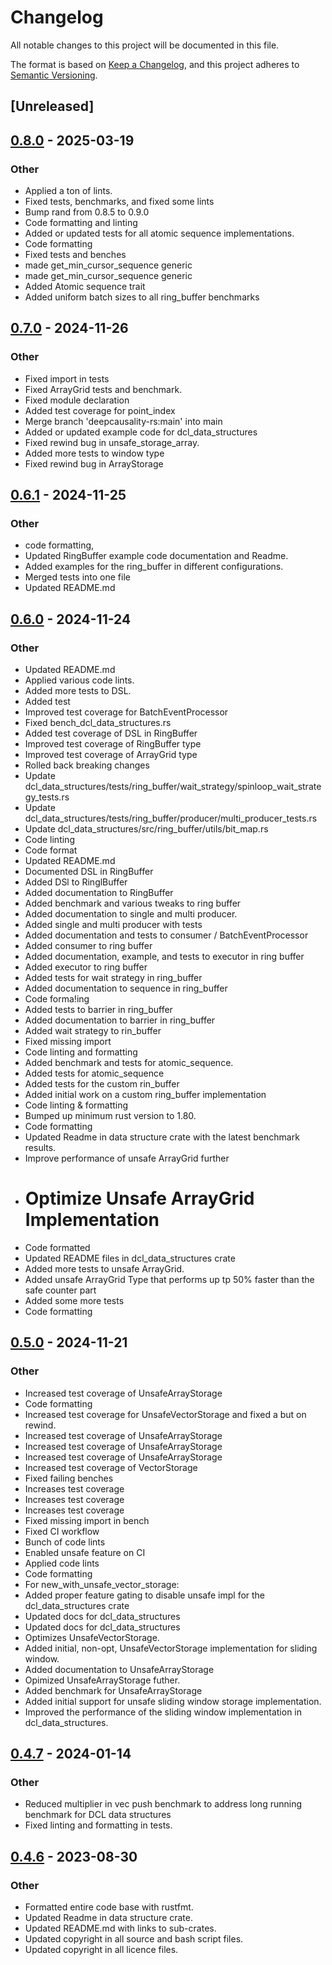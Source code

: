 # Changelog
All notable changes to this project will be documented in this file.

The format is based on [Keep a Changelog](https://keepachangelog.com/en/1.0.0/),
and this project adheres to [Semantic Versioning](https://semver.org/spec/v2.0.0.html).

## [Unreleased]

## [0.8.0](https://github.com/deepcausality-rs/deep_causality/compare/dcl_data_structures-v0.7.0...dcl_data_structures-v0.8.0) - 2025-03-19

### Other

- Applied a ton of lints.
- Fixed tests, benchmarks, and fixed some lints
- Bump rand from 0.8.5 to 0.9.0
- Code formatting and linting
- Added or updated tests for all atomic sequence implementations.
- Code formatting
- Fixed tests and benches
- made get_min_cursor_sequence generic
- made get_min_cursor_sequence generic
- Added Atomic sequence trait
- Added uniform batch sizes to all ring_buffer benchmarks

## [0.7.0](https://github.com/deepcausality-rs/deep_causality/compare/dcl_data_structures-v0.6.1...dcl_data_structures-v0.7.0) - 2024-11-26

### Other

- Fixed import in tests
- Fixed ArrayGrid tests and benchmark.
- Fixed module declaration
- Added test coverage for point_index
- Merge branch 'deepcausality-rs:main' into main
- Added or updated example code for dcl_data_structures
- Fixed rewind bug in unsafe_storage_array.
- Added more tests to window type
- Fixed rewind bug in ArrayStorage

## [0.6.1](https://github.com/deepcausality-rs/deep_causality/compare/dcl_data_structures-v0.6.0...dcl_data_structures-v0.6.1) - 2024-11-25

### Other

- code formatting,
- Updated RingBuffer example code documentation and Readme.
- Added examples for the ring_buffer in different configurations.
- Merged tests into one file
- Updated README.md

## [0.6.0](https://github.com/deepcausality-rs/deep_causality/compare/dcl_data_structures-v0.5.0...dcl_data_structures-v0.6.0) - 2024-11-24

### Other

- Updated README.md
- Applied various code lints.
- Added more tests to DSL.
- Added test
- Improved test coverage for BatchEventProcessor
- Fixed bench_dcl_data_structures.rs
- Added test coverage of DSL in RingBuffer
- Improved test coverage of RingBuffer type
- Improved test coverage of ArrayGrid type
- Rolled back breaking changes
- Update dcl_data_structures/tests/ring_buffer/wait_strategy/spinloop_wait_strategy_tests.rs
- Update dcl_data_structures/tests/ring_buffer/producer/multi_producer_tests.rs
- Update dcl_data_structures/src/ring_buffer/utils/bit_map.rs
- Code linting
- Code format
- Updated README.md
- Documented DSL in RingBuffer
- Added DSl to RinglBuffer
- Added documentation to RingBuffer
- Added benchmark and various tweaks to ring buffer
- Added documentation to single and multi producer.
- Added single and multi producer with tests
- Added documentation and tests to consumer / BatchEventProcessor
- Added consumer to ring buffer
- Added documentation, example, and tests to executor in ring buffer
- Added executor to ring buffer
- Added tests for wait strategy in ring_buffer
- Added documentation to sequence in ring_buffer
- Code forma!ing
- Added tests to barrier in ring_buffer
- Added documentation to barrier in ring_buffer
- Added wait strategy to rin_buffer
- Fixed missing import
- Code linting and formatting
- Added benchmark and tests for atomic_sequence.
- Added tests for atomic_sequence
- Added tests for the custom rin_buffer
- Added initial work on a custom ring_buffer implementation
- Code linting & formatting
- Bumped up minimum rust version to 1.80.
- Code formatting
- Updated Readme in data structure crate with the latest benchmark results.
- Improve performance of unsafe ArrayGrid further
- # Optimize Unsafe ArrayGrid Implementation
- Code formatted
- Updated README files in dcl_data_structures crate
- Added more tests to  unsafe ArrayGrid.
- Added unsafe ArrayGrid Type that performs up tp 50% faster than the safe counter part
- Added some more tests
- Code formatting

## [0.5.0](https://github.com/deepcausality-rs/deep_causality/compare/dcl_data_structures-v0.4.7...dcl_data_structures-v0.5.0) - 2024-11-21

### Other

- Increased test coverage of UnsafeArrayStorage
- Code formatting
- Increased test coverage for UnsafeVectorStorage and fixed a but on rewind.
- Increased test coverage of UnsafeArrayStorage
- Increased test coverage of UnsafeArrayStorage
- Increased test coverage of UnsafeArrayStorage
- Increased test coverage of VectorStorage
- Fixed failing benches
- Increases test coverage
- Increases test coverage
- Increases test coverage
- Fixed missing import in bench
- Fixed CI workflow
- Bunch of code lints
- Enabled unsafe feature on CI
- Applied code lints
- Code formatting
- For new_with_unsafe_vector_storage:
- Added proper feature gating to disable unsafe impl for the dcl_data_structures crate
- Updated docs for dcl_data_structures
- Updated docs for dcl_data_structures
- Optimizes UnsafeVectorStorage.
- Added initial, non-opt, UnsafeVectorStorage implementation for sliding window.
- Added documentation to UnsafeArrayStorage
- Opimized UnsafeArrayStorage futher.
- Added benchmark for UnsafeArrayStorage
- Added initial support for unsafe sliding window storage implementation.
- Improved the performance of the sliding window implementation in dcl_data_structures.

## [0.4.7](https://github.com/deepcausality-rs/deep_causality/compare/dcl_data_structures-v0.4.6...dcl_data_structures-v0.4.7) - 2024-01-14

### Other
- Reduced multiplier in vec push benchmark to address long running benchmark for DCL data structures
- Fixed linting and formatting in tests.

## [0.4.6](https://github.com/deepcausality-rs/deep_causality/compare/dcl_data_structures-v0.4.5...dcl_data_structures-v0.4.6) - 2023-08-30

### Other
- Formatted entire code base with rustfmt.
- Updated Readme in data structure crate.
- Updated README.md with links to sub-crates.
- Updated copyright in all source and bash script files.
- Updated copyright in all licence files.
